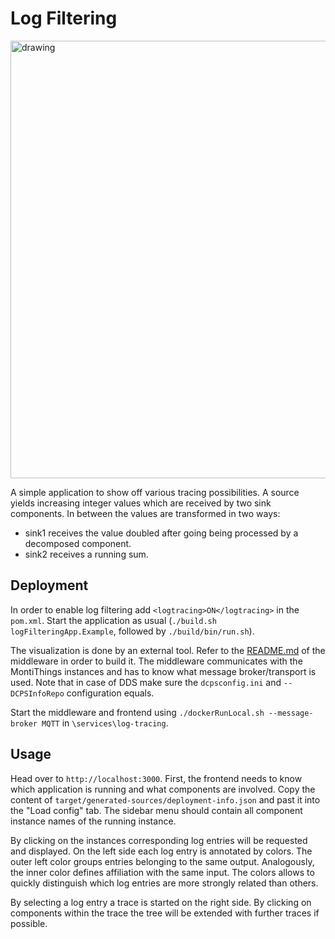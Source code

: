 <!-- (c) https://github.com/MontiCore/monticore -->
# Log Filtering

<img src="../../docs/LogFilteringExample.png" alt="drawing" width="700px"/>

A simple application to show off various tracing possibilities.
A source yields increasing integer values which are received by two sink components.
In between the values are transformed in two ways:
 
- sink1 receives the value doubled after going being processed by a decomposed component.
- sink2 receives a running sum.

## Deployment

In order to enable log filtering add `<logtracing>ON</logtracing>` in the `pom.xml`.
Start the application as usual (`./build.sh logFilteringApp.Example`, followed by `./build/bin/run.sh`).

The visualization is done by an external tool.
Refer to the [README.md](/services/log-tracing/README.md) of the middleware in order to build it.
The middleware communicates with the MontiThings instances and has to know what message broker/transport is used.
Note that in case of DDS make sure the `dcpsconfig.ini` and `--DCPSInfoRepo` configuration equals.

Start the middleware and frontend using `./dockerRunLocal.sh --message-broker MQTT` in `\services\log-tracing`.


## Usage

Head over to `http://localhost:3000`.
First, the frontend needs to know which application is running and what components are involved. 
Copy the content of `target/generated-sources/deployment-info.json` and past it into the "Load config" tab.
The sidebar menu should contain all component instance names of the running instance.

By clicking on the instances corresponding log entries will be requested and displayed.
On the left side each log entry is annotated by colors.
The outer left color groups entries belonging to the same output. 
Analogously, the inner color defines affiliation with the same input.
The colors allows to quickly distinguish which log entries are more strongly related than others.

By selecting a log entry a trace is started on the right side.
By clicking on components within the trace the tree will be extended with further traces if possible.


